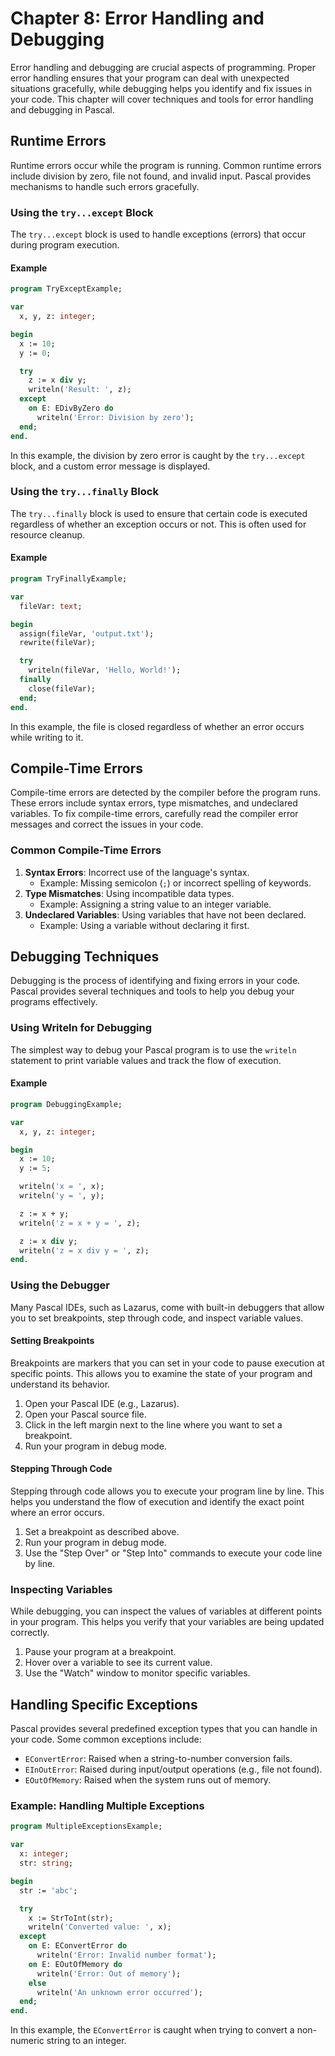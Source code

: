 # Chapter 8: Error Handling and Debugging

Error handling and debugging are crucial aspects of programming. Proper error handling ensures that your program can deal with unexpected situations gracefully, while debugging helps you identify and fix issues in your code. This chapter will cover techniques and tools for error handling and debugging in Pascal.

## Runtime Errors

Runtime errors occur while the program is running. Common runtime errors include division by zero, file not found, and invalid input. Pascal provides mechanisms to handle such errors gracefully.

### Using the `try...except` Block

The `try...except` block is used to handle exceptions (errors) that occur during program execution.

#### Example

```pascal
program TryExceptExample;

var
  x, y, z: integer;

begin
  x := 10;
  y := 0;

  try
    z := x div y;
    writeln('Result: ', z);
  except
    on E: EDivByZero do
      writeln('Error: Division by zero');
  end;
end.
```

In this example, the division by zero error is caught by the `try...except` block, and a custom error message is displayed.

### Using the `try...finally` Block

The `try...finally` block is used to ensure that certain code is executed regardless of whether an exception occurs or not. This is often used for resource cleanup.

#### Example

```pascal
program TryFinallyExample;

var
  fileVar: text;

begin
  assign(fileVar, 'output.txt');
  rewrite(fileVar);

  try
    writeln(fileVar, 'Hello, World!');
  finally
    close(fileVar);
  end;
end.
```

In this example, the file is closed regardless of whether an error occurs while writing to it.

## Compile-Time Errors

Compile-time errors are detected by the compiler before the program runs. These errors include syntax errors, type mismatches, and undeclared variables. To fix compile-time errors, carefully read the compiler error messages and correct the issues in your code.

### Common Compile-Time Errors

1. **Syntax Errors**: Incorrect use of the language's syntax.
   - Example: Missing semicolon (`;`) or incorrect spelling of keywords.
2. **Type Mismatches**: Using incompatible data types.
   - Example: Assigning a string value to an integer variable.
3. **Undeclared Variables**: Using variables that have not been declared.
   - Example: Using a variable without declaring it first.

## Debugging Techniques

Debugging is the process of identifying and fixing errors in your code. Pascal provides several techniques and tools to help you debug your programs effectively.

### Using Writeln for Debugging

The simplest way to debug your Pascal program is to use the `writeln` statement to print variable values and track the flow of execution.

#### Example

```pascal
program DebuggingExample;

var
  x, y, z: integer;

begin
  x := 10;
  y := 5;

  writeln('x = ', x);
  writeln('y = ', y);

  z := x + y;
  writeln('z = x + y = ', z);

  z := x div y;
  writeln('z = x div y = ', z);
end.
```

### Using the Debugger

Many Pascal IDEs, such as Lazarus, come with built-in debuggers that allow you to set breakpoints, step through code, and inspect variable values.

#### Setting Breakpoints

Breakpoints are markers that you can set in your code to pause execution at specific points. This allows you to examine the state of your program and understand its behavior.

1. Open your Pascal IDE (e.g., Lazarus).
2. Open your Pascal source file.
3. Click in the left margin next to the line where you want to set a breakpoint.
4. Run your program in debug mode.

#### Stepping Through Code

Stepping through code allows you to execute your program line by line. This helps you understand the flow of execution and identify the exact point where an error occurs.

1. Set a breakpoint as described above.
2. Run your program in debug mode.
3. Use the "Step Over" or "Step Into" commands to execute your code line by line.

### Inspecting Variables

While debugging, you can inspect the values of variables at different points in your program. This helps you verify that your variables are being updated correctly.

1. Pause your program at a breakpoint.
2. Hover over a variable to see its current value.
3. Use the "Watch" window to monitor specific variables.

## Handling Specific Exceptions

Pascal provides several predefined exception types that you can handle in your code. Some common exceptions include:

- `EConvertError`: Raised when a string-to-number conversion fails.
- `EInOutError`: Raised during input/output operations (e.g., file not found).
- `EOutOfMemory`: Raised when the system runs out of memory.

### Example: Handling Multiple Exceptions

```pascal
program MultipleExceptionsExample;

var
  x: integer;
  str: string;

begin
  str := 'abc';

  try
    x := StrToInt(str);
    writeln('Converted value: ', x);
  except
    on E: EConvertError do
      writeln('Error: Invalid number format');
    on E: EOutOfMemory do
      writeln('Error: Out of memory');
    else
      writeln('An unknown error occurred');
  end;
end.
```

In this example, the `EConvertError` is caught when trying to convert a non-numeric string to an integer.
